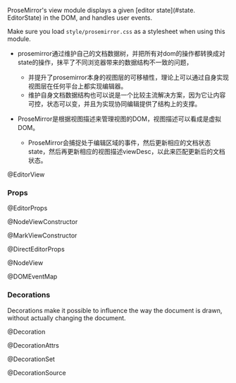 ProseMirror's view module displays a given [editor
state](#state. EditorState) in the DOM, and handles user events.

Make sure you load `style/prosemirror.css` as a stylesheet when using
this module.

- prosemirror通过维护自己的文档数据树，并把所有对dom的操作都转换成对state的操作，抹平了不同浏览器带来的数据结构不一致的问题，
  - 并提升了prosemirror本身的视图层的可移植性，理论上可以通过自身实现视图层在任何平台上都实现编辑器。
  - 维护自身文档数据结构也可以说是一个比较主流解决方案，因为它让内容可控，状态可以变，并且为实现协同编辑提供了结构上的支撑。

- ProseMirror是根据视图描述来管理视图的DOM，视图描述可以看成是虚拟DOM。
  - ProseMirror会捕捉处于编辑区域的事件，然后更新相应的文档状态state，然后再更新相应的视图描述viewDesc，以此来匹配更新后的文档状态。



@EditorView

### Props

@EditorProps

@NodeViewConstructor

@MarkViewConstructor

@DirectEditorProps

@NodeView

@DOMEventMap

### Decorations

Decorations make it possible to influence the way the document is
drawn, without actually changing the document.

@Decoration

@DecorationAttrs

@DecorationSet

@DecorationSource
